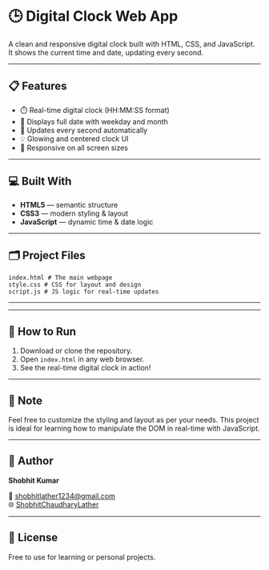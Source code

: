 # 🕒 Digital Clock Web App

A clean and responsive digital clock built with HTML, CSS, and JavaScript. It shows the current time and date, updating every second.

---

## 📋 Features

- ⏱️ Real-time digital clock (HH:MM:SS format)
- 📅 Displays full date with weekday and month
- 🔄 Updates every second automatically
- 💡 Glowing and centered clock UI
- 📱 Responsive on all screen sizes

---

## 💻 Built With

- **HTML5** — semantic structure  
- **CSS3** — modern styling & layout  
- **JavaScript** — dynamic time & date logic

---

## 🗂️ Project Files
```
index.html # The main webpage
style.css # CSS for layout and design
script.js # JS logic for real-time updates
```
---


---

## 🚀 How to Run

1. Download or clone the repository.  
2. Open `index.html` in any web browser.  
3. See the real-time digital clock in action!

---

## 📌 Note

Feel free to customize the styling and layout as per your needs. This project is ideal for learning how to manipulate the DOM in real-time with JavaScript.

---

## 👤 Author

**Shobhit Kumar**  

📧 shobhitlather1234@gmail.com  
🌐 [ShobhitChaudharyLather](https://github.com/ShobhitChaudharyLather)

---

## 📄 License

Free to use for learning or personal projects.
